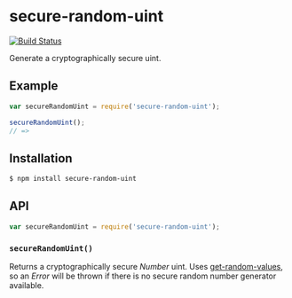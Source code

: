 # secure-random-uint

[![Build Status](https://img.shields.io/travis/KenanY/secure-random-uint.svg)](https://travis-ci.org/KenanY/secure-random-uint)

Generate a cryptographically secure uint.

## Example

``` javascript
var secureRandomUint = require('secure-random-uint');

secureRandomUint();
// =>
```

## Installation

``` bash
$ npm install secure-random-uint
```

## API

``` javascript
var secureRandomUint = require('secure-random-uint');
```

### `secureRandomUint()`

Returns a cryptographically secure _Number_ uint. Uses
[get-random-values](https://github.com/KenanY/get-random-values), so an _Error_
will be thrown if there is no secure random number generator available.